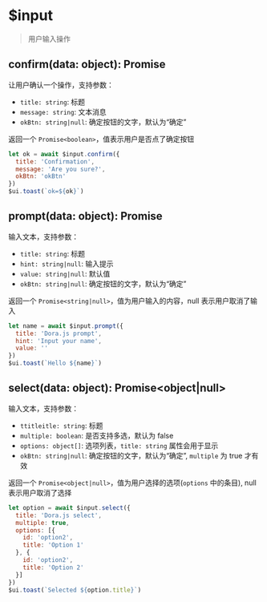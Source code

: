 # $input
> 用户输入操作

## confirm(data: object): Promise<boolean>
让用户确认一个操作，支持参数：
 - `title: string`: 标题
 - `message: string`: 文本消息
 - `okBtn: string|null`: 确定按钮的文字，默认为“确定”

返回一个 `Promise<boolean>`，值表示用户是否点了确定按钮

```javascript
let ok = await $input.confirm({
  title: 'Confirmation',
  message: 'Are you sure?',
  okBtn: 'okBtn'
})
$ui.toast(`ok=${ok}`)
```

## prompt(data: object): Promise<boolean>
输入文本，支持参数：
 - `title: string`: 标题
 - `hint: string|null`: 输入提示
 - `value: string|null`: 默认值
 - `okBtn: string|null`: 确定按钮的文字，默认为“确定”

返回一个 `Promise<string|null>`，值为用户输入的内容，null 表示用户取消了输入
```javascript
let name = await $input.prompt({
  title: 'Dora.js prompt',
  hint: 'Input your name',
  value: ''
})
$ui.toast(`Hello ${name}`)
```

## select(data: object): Promise<object|null>
输入文本，支持参数：
 - `ttitleitle: string`: 标题
 - `multiple: boolean`: 是否支持多选，默认为 false
 - `options: object[]`: 选项列表，`title: string` 属性会用于显示
 - `okBtn: string|null`: 确定按钮的文字，默认为“确定”, `multiple` 为 true 才有效

返回一个 `Promise<object|null>`，值为用户选择的选项(`options` 中的条目), null 表示用户取消了选择
```javascript
let option = await $input.select({
  title: 'Dora.js select',
  multiple: true,
  options: [{
    id: 'option2',
    title: 'Option 1'
  }, {
    id: 'option2',
    title: 'Option 2'
  }]
})
$ui.toast(`Selected ${option.title}`)
```